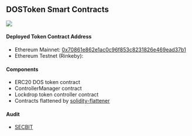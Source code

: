 ##  DOSToken Smart Contracts
![](https://i.imgur.com/am6q8t6.png)

#### Deployed Token Contract Address
- Ethereum Mainnet: [0x70861e862e1ac0c96f853c8231826e469ead37b1](https://etherscan.io/address/0x70861e862e1ac0c96f853c8231826e469ead37b1)
- Ethereum Testnet (Rinkeby):


#### Components
- ERC20 DOS token contract
- ControllerManager contract
- Lockdrop token controller contract
- Contracts flattened by [solidity-flattener](https://github.com/poanetwork/solidity-flattener)


#### Audit
- [SECBIT](https://secbit.io/)
